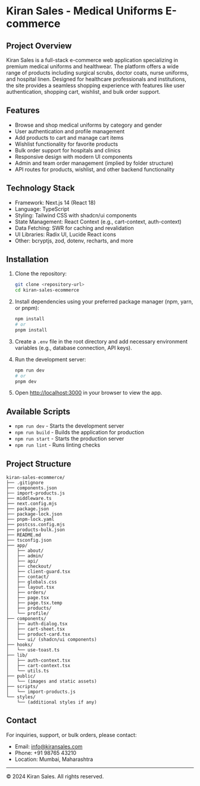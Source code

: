 # Kiran Sales - Medical Uniforms E-commerce

## Project Overview
Kiran Sales is a full-stack e-commerce web application specializing in premium medical uniforms and healthwear. The platform offers a wide range of products including surgical scrubs, doctor coats, nurse uniforms, and hospital linen. Designed for healthcare professionals and institutions, the site provides a seamless shopping experience with features like user authentication, shopping cart, wishlist, and bulk order support.

## Features
- Browse and shop medical uniforms by category and gender
- User authentication and profile management
- Add products to cart and manage cart items
- Wishlist functionality for favorite products
- Bulk order support for hospitals and clinics
- Responsive design with modern UI components
- Admin and team order management (implied by folder structure)
- API routes for products, wishlist, and other backend functionality

## Technology Stack
- Framework: Next.js 14 (React 18)
- Language: TypeScript
- Styling: Tailwind CSS with shadcn/ui components
- State Management: React Context (e.g., cart-context, auth-context)
- Data Fetching: SWR for caching and revalidation
- UI Libraries: Radix UI, Lucide React icons
- Other: bcryptjs, zod, dotenv, recharts, and more

## Installation

1. Clone the repository:
   ```bash
   git clone <repository-url>
   cd kiran-sales-ecommerce
   ```

2. Install dependencies using your preferred package manager (npm, yarn, or pnpm):
   ```bash
   npm install
   # or
   pnpm install
   ```

3. Create a `.env` file in the root directory and add necessary environment variables (e.g., database connection, API keys).

4. Run the development server:
   ```bash
   npm run dev
   # or
   pnpm dev
   ```

5. Open [http://localhost:3000](http://localhost:3000) in your browser to view the app.

## Available Scripts

- `npm run dev` - Starts the development server
- `npm run build` - Builds the application for production
- `npm run start` - Starts the production server
- `npm run lint` - Runs linting checks

## Project Structure

```
kiran-sales-ecommerce/
├── .gitignore
├── components.json
├── import-products.js
├── middleware.ts
├── next.config.mjs
├── package.json
├── package-lock.json
├── pnpm-lock.yaml
├── postcss.config.mjs
├── products-bulk.json
├── README.md
├── tsconfig.json
├── app/
│   ├── about/
│   ├── admin/
│   ├── api/
│   ├── checkout/
│   ├── client-guard.tsx
│   ├── contact/
│   ├── globals.css
│   ├── layout.tsx
│   ├── orders/
│   ├── page.tsx
│   ├── page.tsx.temp
│   ├── products/
│   └── profile/
├── components/
│   ├── auth-dialog.tsx
│   ├── cart-sheet.tsx
│   ├── product-card.tsx
│   └── ui/ (shadcn/ui components)
├── hooks/
│   └── use-toast.ts
├── lib/
│   ├── auth-context.tsx
│   ├── cart-context.tsx
│   └── utils.ts
├── public/
│   └── (images and static assets)
├── scripts/
│   └── import-products.js
└── styles/
    └── (additional styles if any)
```

## Contact

For inquiries, support, or bulk orders, please contact:

- Email: info@kiransales.com
- Phone: +91 98765 43210
- Location: Mumbai, Maharashtra

---

© 2024 Kiran Sales. All rights reserved.
